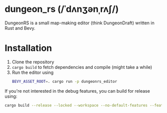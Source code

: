 # dungeon_rs (/ˈdʌnʒənˌrʌʃ/)

DungeonRS is a small map-making editor (think DungeonDraft) written in Rust and Bevy.

# Installation
1. Clone the repository
2. `cargo build` to fetch dependencies and compile (might take a while)
3. Run the editor using
    ```bash
   BEVY_ASSET_ROOT=. cargo run -p dungeonrs_editor
   ```

If you're not interested in the debug features, you can build for release using:
```bash
cargo build --release --locked --workspace --no-default-features --features='dungeonrs_editor/<windows/linux/macos>'
```
